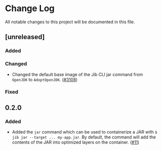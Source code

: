 # Change Log
All notable changes to this project will be documented in this file.

## [unreleased]

### Added

### Changed
- Changed the default base image of the Jib CLI jar command from `OpenJDK` to `AdoptOpenJDK`. ([#3108](https://github.com/GoogleContainerTools/jib/pull/3108]))

### Fixed

## 0.2.0

### Added
- Added the `jar` command which can be used to containerize a JAR with `$ jib jar --target ... my-app.jar`. By default, the command will add the contents of the JAR into optimized layers on the container. ([#11](https://github.com/GoogleContainerTools/jib/projects/11))
